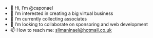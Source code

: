 - 👋 Hi, I’m @caponael
- 👀 I’m interested in creating a big virtual business
- 🌱 I’m currently collecting associates
- 💞️ I’m looking to collaborate on sponsoring and web development
- 📫 How to reach me: slimaninael@hotmail.co.uk

<!---
caponael/caponael is a ✨ special ✨ repository because its `README.md` (this file) appears on your GitHub profile.
You can click the Preview link to take a look at your changes.
--->
